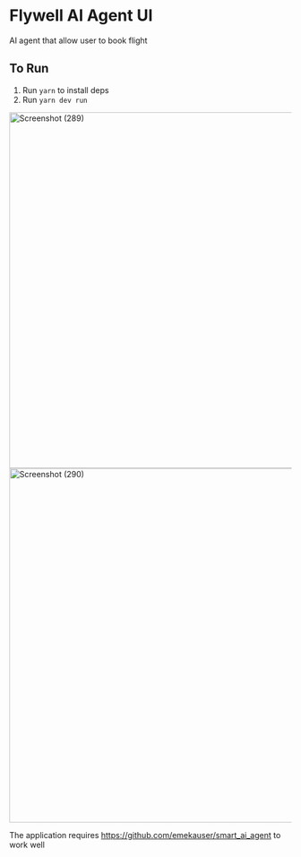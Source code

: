 # Flywell AI Agent UI

AI agent that allow user to book flight

## To Run

1. Run `yarn` to install deps
2. Run `yarn dev run`


<img width="1354" height="636" alt="Screenshot (289)" src="https://github.com/user-attachments/assets/f015e2b6-1caf-4122-8327-a463628df19e" />
<img width="1354" height="633" alt="Screenshot (290)" src="https://github.com/user-attachments/assets/8c9144b8-3436-4ab0-8247-4a53b6b86733" />

The application requires https://github.com/emekauser/smart_ai_agent to work well
